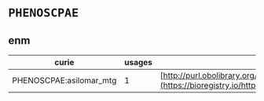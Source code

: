 # `PHENOSCPAE`
## enm
| curie                   |   usages | nodes                                                                                                         |
|-------------------------|----------|---------------------------------------------------------------------------------------------------------------|
| PHENOSCPAE:asilomar_mtg |        1 | [http://purl.obolibrary.org/obo/RO:0002173](https://bioregistry.io/http://purl.obolibrary.org/obo/RO:0002173) |
